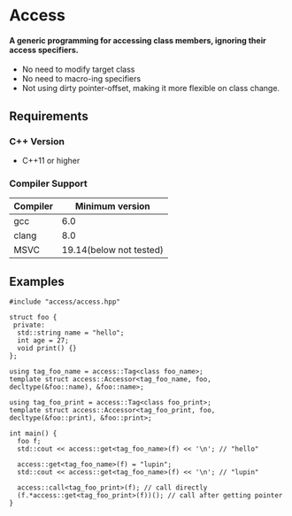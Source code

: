 # Access
#### A generic programming for accessing class members, ignoring their access specifiers.  

* No need to modify target class
* No need to macro-ing specifiers
* Not using dirty pointer-offset, making it more flexible on class change. 

## Requirements
### C++ Version
* C++11 or higher
### Compiler Support

| Compiler | Minimum version |
|----------|-----------------|
| gcc      |       6.0       |
| clang    |       8.0       |
| MSVC     |19.14(below not tested)|

## Examples
```
#include "access/access.hpp"

struct foo {
 private:
  std::string name = "hello";
  int age = 27;
  void print() {}
};

using tag_foo_name = access::Tag<class foo_name>;
template struct access::Accessor<tag_foo_name, foo, decltype(&foo::name), &foo::name>;

using tag_foo_print = access::Tag<class foo_print>;
template struct access::Accessor<tag_foo_print, foo, decltype(&foo::print), &foo::print>;

int main() {
  foo f;
  std::cout << access::get<tag_foo_name>(f) << '\n'; // "hello"
  
  access::get<tag_foo_name>(f) = "lupin";
  std::cout << access::get<tag_foo_name>(f) << '\n'; // "lupin"
  
  access::call<tag_foo_print>(f); // call directly
  (f.*access::get<tag_foo_print>(f))(); // call after getting pointer
}
```

